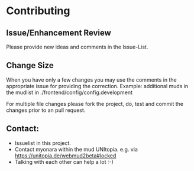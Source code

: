 # Contributing

## Issue/Enhancement Review
Please provide new ideas and comments in the Issue-List.

## Change Size
When you have only a few changes you may use the comments in the appropriate issue for providing the correction. 
Example: additional muds in the mudlist in ./frontend/config/config.development

For multiple file changes please fork the project, do, test and commit the changes prior to an pull request.

## Contact:
- Issuelist in this project.
- Contact myonara within the mud UNItopia. e.g. via https://unitopia.de/webmud2beta#locked
- Talking with each other can help a lot :-)
